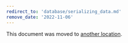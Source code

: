 ```yaml
---
redirect_to: 'database/serializing_data.md'
remove_date: '2022-11-06'
---
```


This document was moved to [another location](database/serializing_data.md).

<!-- This redirect file can be deleted after <2022-11-06>. -->
<!-- Redirects that point to other docs in the same project expire in three months. -->
<!-- Redirects that point to docs in a different project or site (for example, link is not relative and starts with `https:`) expire in one year. -->
<!-- Before deletion, see: https://docs.gitlab.com/ee/development/documentation/redirects.html -->
